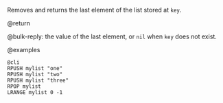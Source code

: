 Removes and returns the last element of the list stored at `key`.

@return

@bulk-reply: the value of the last element, or `nil` when `key` does not exist.

@examples

    @cli
    RPUSH mylist "one"
    RPUSH mylist "two"
    RPUSH mylist "three"
    RPOP mylist
    LRANGE mylist 0 -1
